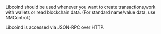 Libcoind should be used whenever you want to create transactions,work with wallets or read blockchain data.
(For standard name/value data, use NMControl.)

Libcoind is accessed via JSON-RPC over HTTP.
